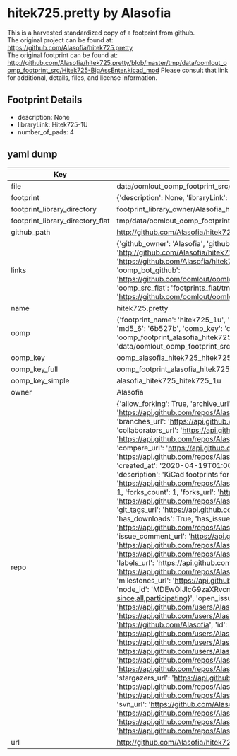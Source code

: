 # hitek725.pretty by Alasofia  
This is a harvested standardized copy of a footprint from github.  
The original project can be found at:  
https://github.com/Alasofia/hitek725.pretty  
The original footprint can be found at:
http://github.com/Alasofia/hitek725.pretty/blob/master/tmp/data/oomlout_oomp_footprint_src/Hitek725-BigAssEnter.kicad_mod
Please consult that link for additional, details, files, and license information.  
## Footprint Details
* description: None  
* libraryLink: Hitek725-1U  
* number_of_pads: 4  
## yaml dump  
| Key | Value |  
| --- | --- |  
| file | data/oomlout_oomp_footprint_src/hitek725.pretty/Hitek725-1U.kicad_mod |  
| footprint | {'description': None, 'libraryLink': 'Hitek725-1U', 'number_of_pads': 4} |  
| footprint_library_directory | footprint_library_owner/Alasofia_hitek725.pretty |  
| footprint_library_directory_flat | tmp/data/oomlout_oomp_footprint_src/footprints_flat/alasofia_hitek725_hitek725_1u/working |  
| github_path | http://github.com/Alasofia/hitek725.pretty/blob/master/tmp/data/oomlout_oomp_footprint_src/Hitek725-1U.kicad_mod |  
| links | {'github_owner': 'Alasofia', 'github_repo_name': 'hitek725.pretty', 'github_src': 'http://github.com/Alasofia/hitek725.pretty/blob/master/tmp/data/oomlout_oomp_footprint_src/Hitek725-BigAssEnter.kicad_mod', 'github_src_repo': 'https://github.com/Alasofia/hitek725.pretty', 'oomp_bot': 'tmp/data/oomlout_oomp_footprint_src/footprints/alasofia_hitek725_hitek725_1u/working', 'oomp_bot_github': 'https://github.com/oomlout/oomlout_oomp_footprint_bot/tree/main/tmp/data/oomlout_oomp_footprint_src/footprints/alasofia_hitek725_hitek725_1u/working', 'oomp_src_flat': 'footprints_flat/tmp/data/oomlout_oomp_footprint_src/footprints_flat/alasofia_hitek725_hitek725_1u/working', 'oomp_src_flat_github': 'https://github.com/oomlout/oomlout_oomp_footprint_src/tree/main/tmp/data/oomlout_oomp_footprint_src/footprints_flat/alasofia_hitek725_hitek725_1u/working'} |  
| name | hitek725.pretty |  
| oomp | {'footprint_name': 'hitek725_1u', 'library_name': 'hitek725', 'md5': '6b527bead59f7e220bf2008215faf715', 'md5_10': '6b527bead5', 'md5_5': '6b527', 'md5_6': '6b527b', 'oomp_key': 'oomp_alasofia_hitek725_hitek725_1u', 'oomp_key_extra': 'oomp_footprint_alasofia_hitek725_hitek725_1u', 'oomp_key_full': 'oomp_footprint_alasofia_hitek725_hitek725_1u_6b527b', 'oomp_key_simple': 'alasofia_hitek725_hitek725_1u', 'original_filename': 'data/oomlout_oomp_footprint_src/hitek725.pretty/Hitek725-1U.kicad_mod', 'owner_name': 'alasofia'} |  
| oomp_key | oomp_alasofia_hitek725_hitek725_1u |  
| oomp_key_full | oomp_footprint_alasofia_hitek725_hitek725_1u |  
| oomp_key_simple | alasofia_hitek725_hitek725_1u |  
| owner | Alasofia |  
| repo | {'allow_forking': True, 'archive_url': 'https://api.github.com/repos/Alasofia/hitek725.pretty/{archive_format}{/ref}', 'archived': False, 'assignees_url': 'https://api.github.com/repos/Alasofia/hitek725.pretty/assignees{/user}', 'blobs_url': 'https://api.github.com/repos/Alasofia/hitek725.pretty/git/blobs{/sha}', 'branches_url': 'https://api.github.com/repos/Alasofia/hitek725.pretty/branches{/branch}', 'clone_url': 'https://github.com/Alasofia/hitek725.pretty.git', 'collaborators_url': 'https://api.github.com/repos/Alasofia/hitek725.pretty/collaborators{/collaborator}', 'comments_url': 'https://api.github.com/repos/Alasofia/hitek725.pretty/comments{/number}', 'commits_url': 'https://api.github.com/repos/Alasofia/hitek725.pretty/commits{/sha}', 'compare_url': 'https://api.github.com/repos/Alasofia/hitek725.pretty/compare/{base}...{head}', 'contents_url': 'https://api.github.com/repos/Alasofia/hitek725.pretty/contents/{+path}', 'contributors_url': 'https://api.github.com/repos/Alasofia/hitek725.pretty/contributors', 'created_at': '2020-04-19T01:00:25Z', 'default_branch': 'master', 'deployments_url': 'https://api.github.com/repos/Alasofia/hitek725.pretty/deployments', 'description': 'KiCad footprints for HiTek 725 Space Invaders switches, courtesy of Engicoder and ai03', 'disabled': False, 'downloads_url': 'https://api.github.com/repos/Alasofia/hitek725.pretty/downloads', 'events_url': 'https://api.github.com/repos/Alasofia/hitek725.pretty/events', 'fork': False, 'forks': 1, 'forks_count': 1, 'forks_url': 'https://api.github.com/repos/Alasofia/hitek725.pretty/forks', 'full_name': 'Alasofia/hitek725.pretty', 'git_commits_url': 'https://api.github.com/repos/Alasofia/hitek725.pretty/git/commits{/sha}', 'git_refs_url': 'https://api.github.com/repos/Alasofia/hitek725.pretty/git/refs{/sha}', 'git_tags_url': 'https://api.github.com/repos/Alasofia/hitek725.pretty/git/tags{/sha}', 'git_url': 'git://github.com/Alasofia/hitek725.pretty.git', 'has_discussions': False, 'has_downloads': True, 'has_issues': True, 'has_pages': False, 'has_projects': True, 'has_wiki': True, 'homepage': '', 'hooks_url': 'https://api.github.com/repos/Alasofia/hitek725.pretty/hooks', 'html_url': 'https://github.com/Alasofia/hitek725.pretty', 'id': 256885215, 'is_template': False, 'issue_comment_url': 'https://api.github.com/repos/Alasofia/hitek725.pretty/issues/comments{/number}', 'issue_events_url': 'https://api.github.com/repos/Alasofia/hitek725.pretty/issues/events{/number}', 'issues_url': 'https://api.github.com/repos/Alasofia/hitek725.pretty/issues{/number}', 'keys_url': 'https://api.github.com/repos/Alasofia/hitek725.pretty/keys{/key_id}', 'labels_url': 'https://api.github.com/repos/Alasofia/hitek725.pretty/labels{/name}', 'language': None, 'languages_url': 'https://api.github.com/repos/Alasofia/hitek725.pretty/languages', 'license': None, 'merges_url': 'https://api.github.com/repos/Alasofia/hitek725.pretty/merges', 'milestones_url': 'https://api.github.com/repos/Alasofia/hitek725.pretty/milestones{/number}', 'mirror_url': None, 'name': 'hitek725.pretty', 'network_count': 1, 'node_id': 'MDEwOlJlcG9zaXRvcnkyNTY4ODUyMTU=', 'notifications_url': 'https://api.github.com/repos/Alasofia/hitek725.pretty/notifications{?since,all,participating}', 'open_issues': 0, 'open_issues_count': 0, 'owner': {'avatar_url': 'https://avatars.githubusercontent.com/u/84687550?v=4', 'events_url': 'https://api.github.com/users/Alasofia/events{/privacy}', 'followers_url': 'https://api.github.com/users/Alasofia/followers', 'following_url': 'https://api.github.com/users/Alasofia/following{/other_user}', 'gists_url': 'https://api.github.com/users/Alasofia/gists{/gist_id}', 'gravatar_id': '', 'html_url': 'https://github.com/Alasofia', 'id': 84687550, 'login': 'Alasofia', 'node_id': 'MDQ6VXNlcjg0Njg3NTUw', 'organizations_url': 'https://api.github.com/users/Alasofia/orgs', 'received_events_url': 'https://api.github.com/users/Alasofia/received_events', 'repos_url': 'https://api.github.com/users/Alasofia/repos', 'site_admin': False, 'starred_url': 'https://api.github.com/users/Alasofia/starred{/owner}{/repo}', 'subscriptions_url': 'https://api.github.com/users/Alasofia/subscriptions', 'type': 'User', 'url': 'https://api.github.com/users/Alasofia'}, 'private': False, 'pulls_url': 'https://api.github.com/repos/Alasofia/hitek725.pretty/pulls{/number}', 'pushed_at': '2020-04-19T01:01:09Z', 'releases_url': 'https://api.github.com/repos/Alasofia/hitek725.pretty/releases{/id}', 'size': 2, 'ssh_url': 'git@github.com:Alasofia/hitek725.pretty.git', 'stargazers_count': 2, 'stargazers_url': 'https://api.github.com/repos/Alasofia/hitek725.pretty/stargazers', 'statuses_url': 'https://api.github.com/repos/Alasofia/hitek725.pretty/statuses/{sha}', 'subscribers_count': 0, 'subscribers_url': 'https://api.github.com/repos/Alasofia/hitek725.pretty/subscribers', 'subscription_url': 'https://api.github.com/repos/Alasofia/hitek725.pretty/subscription', 'svn_url': 'https://github.com/Alasofia/hitek725.pretty', 'tags_url': 'https://api.github.com/repos/Alasofia/hitek725.pretty/tags', 'teams_url': 'https://api.github.com/repos/Alasofia/hitek725.pretty/teams', 'temp_clone_token': None, 'topics': [], 'trees_url': 'https://api.github.com/repos/Alasofia/hitek725.pretty/git/trees{/sha}', 'updated_at': '2021-10-13T02:44:28Z', 'url': 'https://api.github.com/repos/Alasofia/hitek725.pretty', 'visibility': 'public', 'watchers': 2, 'watchers_count': 2, 'web_commit_signoff_required': False} |  
| url | http://github.com/Alasofia/hitek725.pretty |  


